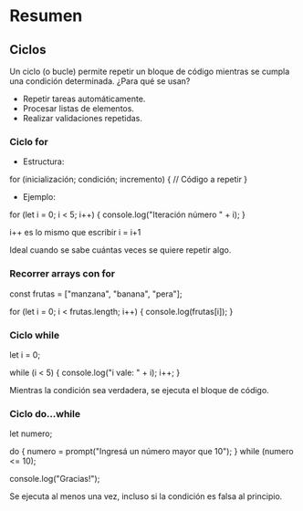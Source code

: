 # Resumen

## Ciclos
Un ciclo (o bucle) permite repetir un bloque de código mientras se cumpla una condición determinada.
¿Para qué se usan?
- Repetir tareas automáticamente.
- Procesar listas de elementos.
- Realizar validaciones repetidas.

### Ciclo for

- Estructura:

for (inicialización; condición; incremento) {
  // Código a repetir
}

- Ejemplo:

for (let i = 0; i < 5; i++) {
  console.log("Iteración número " + i);
}

i++ es lo mismo que escribir i = i+1

Ideal cuando se sabe cuántas veces se quiere repetir algo.

### Recorrer arrays con for

const frutas = ["manzana", "banana", "pera"];

for (let i = 0; i < frutas.length; i++) {
  console.log(frutas[i]);
}


### Ciclo while

let i = 0;

while (i < 5) {
  console.log("i vale: " + i);
  i++;
}

Mientras la condición sea verdadera, se ejecuta el bloque de código.

### Ciclo do...while

let numero;

do {
  numero = prompt("Ingresá un número mayor que 10");
} while (numero <= 10);

console.log("Gracias!");

Se ejecuta al menos una vez, incluso si la condición es falsa al principio.

